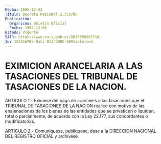 ```yaml
---
Fecha: 1985-12-02
Título: Decreto Nacional 2.318/85
Publicación:
  Organismo: Boletín Oficial
  Fecha: 1985-12-05
Estado: Vigente
SAIJ: https://www.saij.gob.ar/DN19850002318
Id: 123456789-0abc-813-2000-5891soterced
---
```

# EXIMICION ARANCELARIA A LAS TASACIONES DEL TRIBUNAL DE TASACIONES DE LA NACION.

<a id="1"></a>
ARTICULO  1.- Exímese del pago de aranceles a las tasaciones que el TRIBUNAL DE  TASACIONES  DE  LA  NACION  realice  con motivo de las enajenaciones  de los bienes de las entidades que se  privaticen  o liquiden, total  o  parcialmente, de acuerdo con la Ley 22.177, sus concordantes o modificatorias.

<a id="2"></a>
ARTICULO  2.- Comuníquese, publíquese, dese a la DIRECCION NACIONAL DEL REGISTRO OFICIAL y archívese.